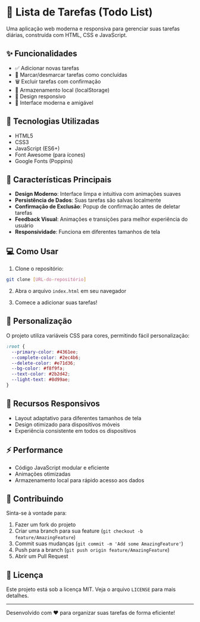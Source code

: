 # 📝 Lista de Tarefas (Todo List)

Uma aplicação web moderna e responsiva para gerenciar suas tarefas diárias, construída com HTML, CSS e JavaScript.

## ✨ Funcionalidades

- ✅ Adicionar novas tarefas
- 🔄 Marcar/desmarcar tarefas como concluídas
- 🗑️ Excluir tarefas com confirmação
- 💾 Armazenamento local (localStorage)
- 📱 Design responsivo
- 🎨 Interface moderna e amigável

## 🚀 Tecnologias Utilizadas

- HTML5
- CSS3
- JavaScript (ES6+)
- Font Awesome (para ícones)
- Google Fonts (Poppins)

## 🎯 Características Principais

- **Design Moderno**: Interface limpa e intuitiva com animações suaves
- **Persistência de Dados**: Suas tarefas são salvas localmente
- **Confirmação de Exclusão**: Popup de confirmação antes de deletar tarefas
- **Feedback Visual**: Animações e transições para melhor experiência do usuário
- **Responsividade**: Funciona em diferentes tamanhos de tela

## 💻 Como Usar

1. Clone o repositório:

```bash
git clone [URL-do-repositório]
```

2. Abra o arquivo `index.html` em seu navegador

3. Comece a adicionar suas tarefas!

## 🎨 Personalização

O projeto utiliza variáveis CSS para cores, permitindo fácil personalização:

```css
:root {
  --primary-color: #4361ee;
  --complete-color: #2ec4b6;
  --delete-color: #e71d36;
  --bg-color: #f8f9fa;
  --text-color: #2b2d42;
  --light-text: #8d99ae;
}
```

## 📱 Recursos Responsivos

- Layout adaptativo para diferentes tamanhos de tela
- Design otimizado para dispositivos móveis
- Experiência consistente em todos os dispositivos

## ⚡ Performance

- Código JavaScript modular e eficiente
- Animações otimizadas
- Armazenamento local para rápido acesso aos dados

## 🤝 Contribuindo

Sinta-se à vontade para:

1. Fazer um fork do projeto
2. Criar uma branch para sua feature (`git checkout -b feature/AmazingFeature`)
3. Commit suas mudanças (`git commit -m 'Add some AmazingFeature'`)
4. Push para a branch (`git push origin feature/AmazingFeature`)
5. Abrir um Pull Request

## 📄 Licença

Este projeto está sob a licença MIT. Veja o arquivo `LICENSE` para mais detalhes.

---

Desenvolvido com ❤️ para organizar suas tarefas de forma eficiente!
